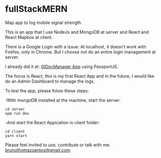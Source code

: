 # fullStackMERN
Map app to log mobile signal strength

This is an app that I use NodeJs and MongoDB at server and React and React Mapbox at client.

There is a Google Login with a issue: At localhost, it doesn't work with Firefox, only in Chrome. But I choose not do an entire login management at server. 

I already did it at: [GlDocManager App](https://gldocmanager.herokuapp.com) using PassportJS.

The focus is React, this is my first React App and in the future, I would like do an Admin Dashboard to manage the logs.

To test the app, please folow these steps:

-With mongoDB installed at the machine, start the server:
```shell
cd server
npm run dev
```

-And start the React Appication in client folder:
```shell
cd client
yarn start
```

Please feel invited to use, contribute or talk with me. brunothomazsantos@gmail.com
